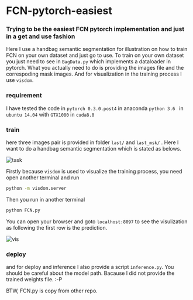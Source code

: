 # FCN-pytorch-easiest

### Trying to be the easiest FCN pytorch implementation and just in a get and use fashion
Here I use a handbag semantic segmentation for illustration on how to train FCN on your own dataset and just go to use.
To train on your own dataset you just need to see in ```BagData.py``` which implements a dataloader in pytorch. What you actually need to do is providing the images file and the correspoding mask images. And for visualization in the training process I use ```visdom```.

### requirement

I have tested the code in ```pytorch 0.3.0.post4``` in anaconda ```python 3.6 ``` in ```ubuntu 14.04``` with ```GTX1080``` in ```cuda8.0``` 

### train

here three images pair is provided in folder ```last/``` and ```last_msk/``` . Here I want to do a handbag semantic segmentation which is stated as belows.

![task](https://github.com/yunlongdong/FCN-pytorch-easiest/blob/master/images/task.png)

Firstly because ```visdom``` is used to visualize the training process, you need open another terminal and run 

```sh
python -m visdom.server
```

Then you run in another terminal

```sh
python FCN.py
```

You can open your browser and goto ```localhost:8097``` to see the visulization as following the first row is the prediction.

![vis](https://github.com/yunlongdong/FCN-pytorch-easiest/blob/master/images/vis.png)

### deploy
and for deploy and inference I also provide a script ```inference.py```. You should be careful about the model path. Bacause I did not provide the trained weights file. :-P

BTW, FCN.py is copy from other repo.
